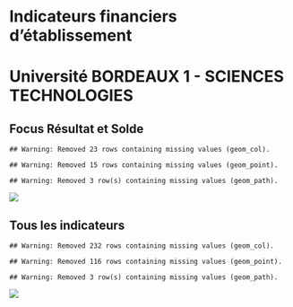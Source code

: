 Indicateurs financiers d’établissement
================

# Université BORDEAUX 1 - SCIENCES TECHNOLOGIES

## Focus Résultat et Solde

    ## Warning: Removed 23 rows containing missing values (geom_col).

    ## Warning: Removed 15 rows containing missing values (geom_point).

    ## Warning: Removed 3 row(s) containing missing values (geom_path).

![](université_bordeaux_1___sciences_technologies_files/figure-gfm/etab.focus-1.png)<!-- -->

## Tous les indicateurs

    ## Warning: Removed 232 rows containing missing values (geom_col).

    ## Warning: Removed 116 rows containing missing values (geom_point).

    ## Warning: Removed 3 row(s) containing missing values (geom_path).

![](université_bordeaux_1___sciences_technologies_files/figure-gfm/etab-1.png)<!-- -->
